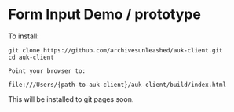 # Form Input Demo / prototype

To install:

```
git clone https://github.com/archivesunleashed/auk-client.git
cd auk-client

Point your browser to:

file:///Users/{path-to-auk-client}/auk-client/build/index.html
```

This will be installed to git pages soon. 
